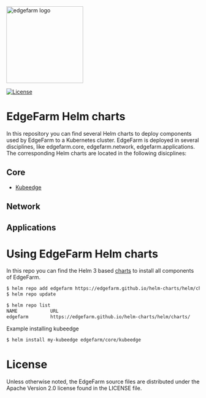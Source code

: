 <img width="200" alt="edgefarm logo" src="https://www.ci4rail.com/wp-content/uploads/2021/09/EdgeFarm_transparent-1.png">

[![License][License-Image]][License-Url]

[License-Url]: https://www.apache.org/licenses/LICENSE-2.0
[License-Image]: https://img.shields.io/badge/License-Apache2-blue.svg

# EdgeFarm Helm charts

In this repository you can find several Helm charts to deploy components used by EdgeFarm to a Kubernetes cluster. EdgeFarm is deployed in several disciplines, like edgefarm.core, edgefarm.network, edgefarm.applications. The corresponding Helm charts are located in the following disicplines:

## Core

- [Kubeedge](https://github.com/nats-io/k8s/tree/main/helm/charts/core/kubeedge)

## Network

## Applications

# Using EdgeFarm Helm charts

In this repo you can find the Helm 3 based [charts](https://github.com/edgefarm/helm-charts/tree/main/helm/charts) to install all components of EdgeFarm.

```sh
$ helm repo add edgefarm https://edgefarm.github.io/helm-charts/helm/charts
$ helm repo update

$ helm repo list
NAME          	URL 
edgefarm       	https://edgefarm.github.io/helm-charts/helm/charts/
```

Example installing kubeedge
```sh
$ helm install my-kubeedge edgefarm/core/kubeedge
```

# License

Unless otherwise noted, the EdgeFarm source files are distributed
under the Apache Version 2.0 license found in the LICENSE file.
